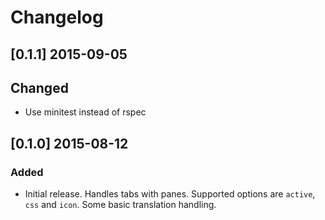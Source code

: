 # Changelog

## [0.1.1] 2015-09-05
## Changed
- Use minitest instead of rspec

## [0.1.0] 2015-08-12
### Added
- Initial release. Handles tabs with panes. Supported options are
  `active`, `css` and `icon`. Some basic translation handling.

